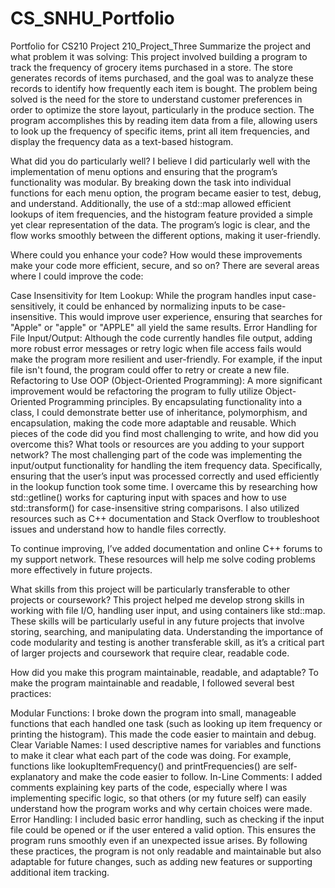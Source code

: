 # CS_SNHU_Portfolio
Portfolio for CS210 Project 210_Project_Three
Summarize the project and what problem it was solving:
This project involved building a program to track the frequency of grocery items purchased in a store. The store generates records of items purchased, and the goal was to analyze these records to identify how frequently each item is bought. The problem being solved is the need for the store to understand customer preferences in order to optimize the store layout, particularly in the produce section. The program accomplishes this by reading item data from a file, allowing users to look up the frequency of specific items, print all item frequencies, and display the frequency data as a text-based histogram.

What did you do particularly well?
I believe I did particularly well with the implementation of menu options and ensuring that the program’s functionality was modular. By breaking down the task into individual functions for each menu option, the program became easier to test, debug, and understand. Additionally, the use of a std::map allowed efficient lookups of item frequencies, and the histogram feature provided a simple yet clear representation of the data. The program’s logic is clear, and the flow works smoothly between the different options, making it user-friendly.

Where could you enhance your code? How would these improvements make your code more efficient, secure, and so on?
There are several areas where I could improve the code:

Case Insensitivity for Item Lookup: While the program handles input case-sensitively, it could be enhanced by normalizing inputs to be case-insensitive. This would improve user experience, ensuring that searches for "Apple" or "apple" or "APPLE" all yield the same results.
Error Handling for File Input/Output: Although the code currently handles file output, adding more robust error messages or retry logic when file access fails would make the program more resilient and user-friendly. For example, if the input file isn't found, the program could offer to retry or create a new file.
Refactoring to Use OOP (Object-Oriented Programming): A more significant improvement would be refactoring the program to fully utilize Object-Oriented Programming principles. By encapsulating functionality into a class, I could demonstrate better use of inheritance, polymorphism, and encapsulation, making the code more adaptable and reusable.
Which pieces of the code did you find most challenging to write, and how did you overcome this? What tools or resources are you adding to your support network?
The most challenging part of the code was implementing the input/output functionality for handling the item frequency data. Specifically, ensuring that the user’s input was processed correctly and used efficiently in the lookup function took some time. I overcame this by researching how std::getline() works for capturing input with spaces and how to use std::transform() for case-insensitive string comparisons. I also utilized resources such as C++ documentation and Stack Overflow to troubleshoot issues and understand how to handle files correctly.

To continue improving, I’ve added documentation and online C++ forums to my support network. These resources will help me solve coding problems more effectively in future projects.

What skills from this project will be particularly transferable to other projects or coursework?
This project helped me develop strong skills in working with file I/O, handling user input, and using containers like std::map. These skills will be particularly useful in any future projects that involve storing, searching, and manipulating data. Understanding the importance of code modularity and testing is another transferable skill, as it’s a critical part of larger projects and coursework that require clear, readable code.

How did you make this program maintainable, readable, and adaptable?
To make the program maintainable and readable, I followed several best practices:

Modular Functions: I broke down the program into small, manageable functions that each handled one task (such as looking up item frequency or printing the histogram). This made the code easier to maintain and debug.
Clear Variable Names: I used descriptive names for variables and functions to make it clear what each part of the code was doing. For example, functions like lookupItemFrequency() and printFrequencies() are self-explanatory and make the code easier to follow.
In-Line Comments: I added comments explaining key parts of the code, especially where I was implementing specific logic, so that others (or my future self) can easily understand how the program works and why certain choices were made.
Error Handling: I included basic error handling, such as checking if the input file could be opened or if the user entered a valid option. This ensures the program runs smoothly even if an unexpected issue arises.
By following these practices, the program is not only readable and maintainable but also adaptable for future changes, such as adding new features or supporting additional item tracking.
